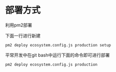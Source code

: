 
# 部署方式

利用pm2部署

下面一行进行新建

`pm2 deploy ecosystem.config.js production setup`

平常开发中在git bash中运行下面的命令即可进行部署

`pm2 deploy ecosystem.config.js production`








